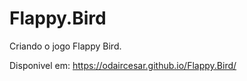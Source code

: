 # Flappy.Bird
Criando o jogo Flappy Bird.

Disponivel em: https://odaircesar.github.io/Flappy.Bird/
